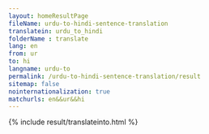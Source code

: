```yaml
---
layout: homeResultPage
fileName: urdu-to-hindi-sentence-translation
translatein: urdu_to_hindi
folderName : translate
lang: en
from: ur
to: hi
langname: urdu-to
permalink: /urdu-to-hindi-sentence-translation/result
sitemap: false
nointernationalization: true
matchurls: en&&ur&&hi
---
```

{% include result/translateinto.html %}

<script src="/js/result/translation.js" data-foldername="{{page.folderName}}" data-lang="{{page.lang}}"></script>
